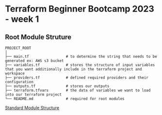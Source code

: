 # Terraform Beginner Bootcamp 2023 - week 1

## Root Module Struture

```
PROJECT_ROOT
│
├── main.tf                 # to determine the string that needs to be generated ex: AWS s3 bucket
├── variables.tf            # stores the structure of input variables that you want additionally include in the terraform project and workspace
├── providers.tf            # defined required providers and their configuration
├── outputs.tf              # stores our outputs
├── terraform.tfvars        # the data of variables we want to load into our terraform project
└── README.md               # required for root modules
```


[Standard Module Structure](https://developer.hashicorp.com/terraform/language/modules/develop/structure)
